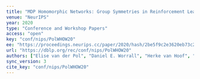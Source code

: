```yaml
---
title: "MDP Homomorphic Networks: Group Symmetries in Reinforcement Learning."
venue: "NeurIPS"
year: 2020
type: "Conference and Workshop Papers"
access: "open"
key: "conf/nips/PolWHOW20"
ee: "https://proceedings.neurips.cc/paper/2020/hash/2be5f9c2e3620eb73c2972d7552b6cb5-Abstract.html"
url: "https://dblp.org/rec/conf/nips/PolWHOW20"
authors: ["Elise van der Pol", "Daniel E. Worrall", "Herke van Hoof", "Frans A. Oliehoek", "Max Welling"]
sync_version: 3
cite_key: "conf/nips/PolWHOW20"
---
```

